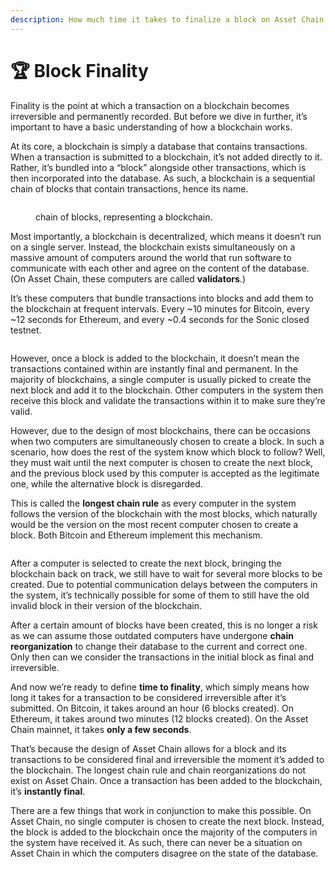 ```yaml
---
description: How much time it takes to finalize a block on Asset Chain.
---
```


# 🏆 Block Finality

Finality is the point at which a transaction on a blockchain becomes irreversible and permanently recorded. But before we dive in further, it’s important to have a basic understanding of how a blockchain works.

At its core, a blockchain is simply a database that contains transactions. When a transaction is submitted to a blockchain, it’s not added directly to it. Rather, it’s bundled into a “block” alongside other transactions, which is then incorporated into the database. As such, a blockchain is a sequential chain of blocks that contain transactions, hence its name.

<figure><img src="https://docs.fantom.foundation/~gitbook/image?url=https%3A%2F%2F214665317-files.gitbook.io%2F%7E%2Ffiles%2Fv0%2Fb%2Fgitbook-x-prod.appspot.com%2Fo%2Fspaces%252F-MKjpUMrhoyibSIWfRrl%252Fuploads%252FGSdFgvqTGJIfUC5YLSVE%252FTouring%2520Sonic%2520-%2520Blockchain.png%3Falt%3Dmedia%26token%3D02b298e0-613e-4ab9-a4fb-f1771e782eb0&#x26;width=768&#x26;dpr=4&#x26;quality=100&#x26;sign=23f7b0ec9a348d257151966505a682c74c56f0a22503fe6909e3f0c42d51a966" alt=""><figcaption><p>chain of blocks, representing a blockchain.</p></figcaption></figure>

Most importantly, a blockchain is decentralized, which means it doesn’t run on a single server. Instead, the blockchain exists simultaneously on a massive amount of computers around the world that run software to communicate with each other and agree on the content of the database. (On Asset Chain, these computers are called **validators**.)

It’s these computers that bundle transactions into blocks and add them to the blockchain at frequent intervals. Every \~10 minutes for Bitcoin, every \~12 seconds for Ethereum, and every \~0.4 seconds for the Sonic closed testnet.

<figure><img src="https://docs.fantom.foundation/~gitbook/image?url=https%3A%2F%2F214665317-files.gitbook.io%2F%7E%2Ffiles%2Fv0%2Fb%2Fgitbook-x-prod.appspot.com%2Fo%2Fspaces%252F-MKjpUMrhoyibSIWfRrl%252Fuploads%252FuipZA069hoVAjm6X2o3q%252FChain%2520Comparison.jpg%3Falt%3Dmedia%26token%3De0f51eb8-e007-4da2-87d2-4ab57b69b4c7&#x26;width=768&#x26;dpr=4&#x26;quality=100&#x26;sign=2ba10ce5f5831aa071e7f1a53534990429f7f66af6472e8bb381687574c5ce94" alt=""><figcaption></figcaption></figure>

However, once a block is added to the blockchain, it doesn’t mean the transactions contained within are instantly final and permanent. In the majority of blockchains, a single computer is usually picked to create the next block and add it to the blockchain. Other computers in the system then receive this block and validate the transactions within it to make sure they’re valid.

However, due to the design of most blockchains, there can be occasions when two computers are simultaneously chosen to create a block. In such a scenario, how does the rest of the system know which block to follow? Well, they must wait until the next computer is chosen to create the next block, and the previous block used by this computer is accepted as the legitimate one, while the alternative block is disregarded.

This is called the **longest chain rule** as every computer in the system follows the version of the blockchain with the most blocks, which naturally would be the version on the most recent computer chosen to create a block. Both Bitcoin and Ethereum implement this mechanism.

<figure><img src="https://docs.fantom.foundation/~gitbook/image?url=https%3A%2F%2F214665317-files.gitbook.io%2F%7E%2Ffiles%2Fv0%2Fb%2Fgitbook-x-prod.appspot.com%2Fo%2Fspaces%252F-MKjpUMrhoyibSIWfRrl%252Fuploads%252FKtc6gf2IC53FYC0zVJKX%252FTouring%2520Sonic%2520-%2520Longest%2520Chain%2520Rule.png%3Falt%3Dmedia%26token%3Da2ee13ce-e82d-4641-8750-94ada6e0f97b&#x26;width=768&#x26;dpr=4&#x26;quality=100&#x26;sign=b4294d398ac49f8d303adf389920a0ae6d55a172c2b8c640bfe01bdbca71bea0" alt=""><figcaption></figcaption></figure>

After a computer is selected to create the next block, bringing the blockchain back on track, we still have to wait for several more blocks to be created. Due to potential communication delays between the computers in the system, it’s technically possible for some of them to still have the old invalid block in their version of the blockchain.

After a certain amount of blocks have been created, this is no longer a risk as we can assume those outdated computers have undergone **chain reorganization** to change their database to the current and correct one. Only then can we consider the transactions in the initial block as final and irreversible.

And now we’re ready to define **time to finality**, which simply means how long it takes for a transaction to be considered irreversible after it’s submitted. On Bitcoin, it takes around an hour (6 blocks created). On Ethereum, it takes around two minutes (12 blocks created). On the Asset Chain mainnet, it takes **only a few seconds**.

That’s because the design of Asset Chain allows for a block and its transactions to be considered final and irreversible the moment it’s added to the blockchain. The longest chain rule and chain reorganizations do not exist on Asset Chain. Once a transaction has been added to the blockchain, it’s **instantly final**.

There are a few things that work in conjunction to make this possible. On Asset Chain, no single computer is chosen to create the next block. Instead, the block is added to the blockchain once the majority of the computers in the system have received it. As such, there can never be a situation on Asset Chain in which the computers disagree on the state of the database.
